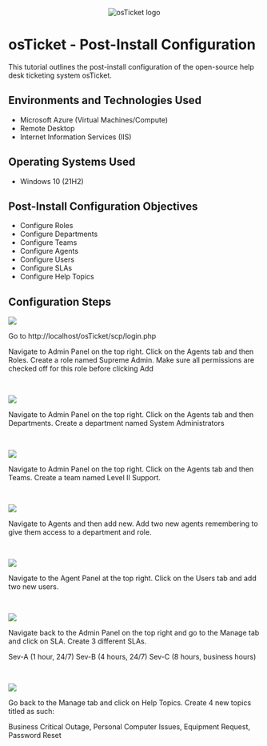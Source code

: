 <p align="center">
<img src="https://i.imgur.com/Clzj7Xs.png" alt="osTicket logo"/>
</p>

<h1>osTicket - Post-Install Configuration</h1>
This tutorial outlines the post-install configuration of the open-source help desk ticketing system osTicket.<br />


<h2>Environments and Technologies Used</h2>

- Microsoft Azure (Virtual Machines/Compute)
- Remote Desktop
- Internet Information Services (IIS)

<h2>Operating Systems Used </h2>

- Windows 10</b> (21H2)

<h2>Post-Install Configuration Objectives</h2>

- Configure Roles
- Configure Departments
- Configure Teams
- Configure Agents
- Configure Users
- Configure SLAs
- Configure Help Topics


<h2>Configuration Steps</h2>

<p>
<img src="https://github.com/vannessacates/post-install-config/assets/140145473/e626a98c-9ae8-485c-9cea-600b672fd141"/>
</p>
<p>
Go to http://localhost/osTicket/scp/login.php  

Navigate to Admin Panel on the top right. Click on the Agents tab and then Roles. Create a role named Supreme Admin. Make sure all permissions are checked off for this role before clicking Add
</p>
<br />

<p>
<img src="https://github.com/vannessacates/post-install-config/assets/140145473/447ec483-3f99-4607-ab49-43971c307054"/>
</p>
<p>
Navigate to Admin Panel on the top right. Click on the Agents tab and then Departments. Create a department named System Administrators
</p>
<br />

<p>
<img src="https://github.com/vannessacates/post-install-config/assets/140145473/2ced14ea-23b9-402b-87e8-194f84b5a85d"/>
</p>
<p>
Navigate to Admin Panel on the top right. Click on the Agents tab and then Teams. Create a team named Level II Support.
</p>
<br />

<p>
<img src="https://github.com/vannessacates/post-install-config/assets/140145473/39087b4e-1a75-4a06-8607-bdcc7a20a9f1"/>
</p>
<p>Navigate to Agents and then add new. Add two new agents remembering to give them access to a department and role.
</p>
<br />

<p>
<img src="https://github.com/vannessacates/post-install-config/assets/140145473/4e0155d0-0446-445e-ab92-ff739f6d7e4a"/>
</p>
<p>Navigate to the Agent Panel at the top right. Click on the Users tab and add two new users.
</p>
<br />

<p>
<img src="https://github.com/vannessacates/post-install-config/assets/140145473/609ed2e5-e533-460c-a5be-8e9239efd939"/>
</p>
<p>Navigate back to the Admin Panel on the top right and go to the Manage tab and click on SLA. Create 3 different SLAs. 

Sev-A (1 hour, 24/7)
Sev-B (4 hours, 24/7)
Sev-C (8 hours, business hours)
</p>
<br />

<p>
<img src="https://github.com/vannessacates/post-install-config/assets/140145473/233d4082-57a3-41af-af2a-71364225535d"/>
</p>
<p>Go back to the Manage tab and click on Help Topics. Create 4 new topics titled as such:

Business Critical Outage, Personal Computer Issues, Equipment Request, Password Reset
</p>
<br />
